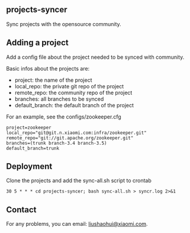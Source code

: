 ## projects-syncer
Sync projects with the opensource community.

## Adding a project
Add a config file about the project needed to be synced with community.

Basic infos about the projects are:
- project: the name of the project
- local_repo: the private git repo of the project
- remote_repo: the community repo of the project
- branches: all branches to be synced
- default_branch: the default branch of the project 

For an example, see the configs/zookeeper.cfg
```
project=zookeeper
local_repo="git@git.n.xiaomi.com:infra/zookeeper.git"
remote_repo="git://git.apache.org/zookeeper.git"
branches=(trunk branch-3.4 branch-3.5)
default_branch=trunk
```

## Deployment
Clone the projects and add the sync-all.sh script to crontab

```
30 5 * * * cd projects-syncer; bash sync-all.sh > syncr.log 2>&1
```

## Contact
For any problems, you can email: liushaohui@xiaomi.com.
